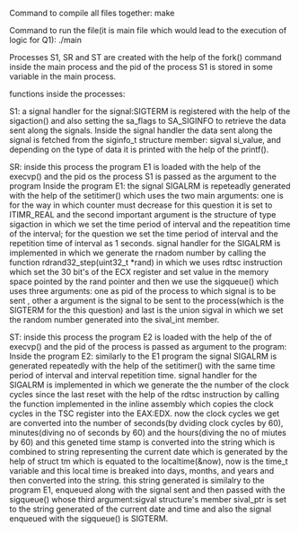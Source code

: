 Command to compile all files together:
make

Command to run the file(it is main file which would lead to the execution of logic for Q1):
./main

Processes S1, SR and ST are created with the help of the fork() command inside the main process and the pid of the process S1 is stored in some variable in the main process.

functions inside the processes:

S1:
a signal handler for the signal:SIGTERM is registered with the help of the sigaction() and also setting the sa_flags to SA_SIGINFO to retrieve the data sent along the signals. Inside the signal handler the data sent along the signal is fetched from the siginfo_t structure member: sigval si_value, and depending on the type of data it is printed with the help of the printf().

SR:
inside this process the program E1 is loaded with the help of the execvp() and the pid os the process S1 is passed as the argument to the program
    Inside the program E1:
    the signal SIGALRM is repeteadly generated with the help of the setitimer() which uses the two main arguments: one is for the way in which counter must decrease for this question it is set to ITIMR_REAL and the second important argument is the structure of type sigaction in which we set the time period of interval and the repeatition time of the interval; for the question we set the time period of interval and the repetition time of interval as 1 seconds. signal handler for the SIGALRM is implemented in which we generate the rnadom number by calling the function rdrand32_step(uint32_t *rand) in which we uses rdtsc instruction which set the 30 bit's of the ECX register and set value in the memory space pointed by the rand pointer and then we use the sigqueue() which uses three arguments: one as pid of the process to which signal is to be sent , other a argument is the signal to be sent to the process(which is the SIGTERM for the this question) and last is the union sigval in which we set the random number generated into the sival_int member.

ST:
inside this process the program E2 is loaded with the help of the of execvp() and the pid of the process is passed as argument to the program:
    Inside the program E2:
    similarly to the E1 program the signal SIGALRM is generated repeatedly with the help of the setitimer() with the same time period of interval and interval repetition time. signal handler for the SIGALRM is implemented in which we generate the the number of the clock cycles since the last reset with the help of the rdtsc instruction by calling the function implemented in the inline assembly which copies the clock cycles in the TSC register into the EAX:EDX. now the clock cycles we get are converted into the number of seconds(by dviding clock cycles by 60), minutes(diving no of seconds by 60) and the hours(diving the no of miutes by 60) and this geneted time stamp is converted into the string which is combined to string representing the current date which is generated by the help of struct tm which is equated to the localtime(&now), now is the time_t variable and this local time is breaked into days, months, and years and then converted into the string. this string generated is similalry to the program E1, enqueued along with the signal sent and then passed with the sigqueue() whose third argument:sigval structure's member sival_ptr is set to the string generated of the current date and time and also the signal enqueued with the sigqueue() is SIGTERM.